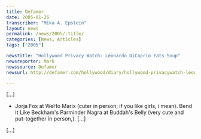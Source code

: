 ```yaml
---
title: Defamer
date: 2005-01-26
transcriber: "Mika A. Epstein"
layout: news
permalink: /news/2005/:title/
categories: [News, Articles]
tags: ["2005"]

newstitle: "Hollywood Privacy Watch: Leonardo DiCaprio Eats Soup"
newsreporter: Mark
newssource: Defamer
newsurl: http://defamer.com/hollywood/diary/hollywood-privacywatch-leonardo-dicaprio-eats-soup-31235.php

---
```

[...]

* Jorja Fox at WeHo Marix (cuter in person; if you like girls, i mean). Bend It Like Beckham's Parminder Nagra at Buddah's Belly (very cute and put-together in person,). [...]

[...]
